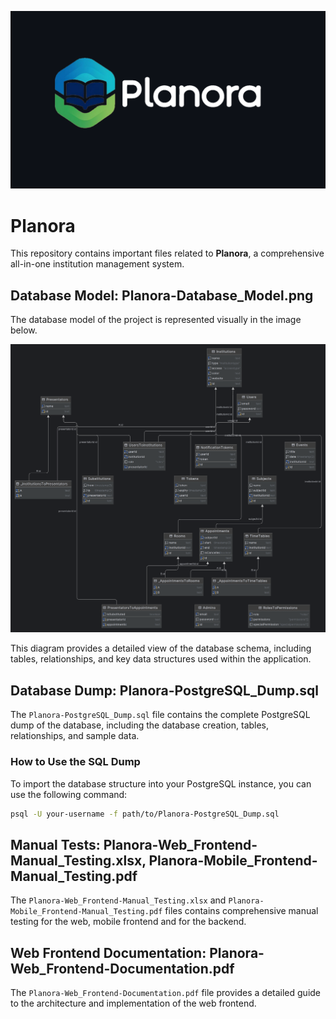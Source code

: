 ![Image](./planora-logo-white-github.png)
# Planora
This repository contains important files related to **Planora**, a comprehensive all-in-one institution management system.

## Database Model: Planora-Database_Model.png
The database model of the project is represented visually in the image below.

![Database Model](./Planora-Database_Model.png)

This diagram provides a detailed view of the database schema, including tables, relationships, and key data structures used within the application.

## Database Dump: Planora-PostgreSQL_Dump.sql
The `Planora-PostgreSQL_Dump.sql` file contains the complete PostgreSQL dump of the database, including the database creation, tables, relationships, and sample data.

### How to Use the SQL Dump
To import the database structure into your PostgreSQL instance, you can use the following command:
```bash
psql -U your-username -f path/to/Planora-PostgreSQL_Dump.sql
```

## Manual Tests: Planora-Web_Frontend-Manual_Testing.xlsx, Planora-Mobile_Frontend-Manual_Testing.pdf
The `Planora-Web_Frontend-Manual_Testing.xlsx` and `Planora-Mobile_Frontend-Manual_Testing.pdf` files contains comprehensive manual testing for the web, mobile frontend and for the backend.

## Web Frontend Documentation: Planora-Web_Frontend-Documentation.pdf
The `Planora-Web_Frontend-Documentation.pdf` file provides a detailed guide to the architecture and implementation of the web frontend.
